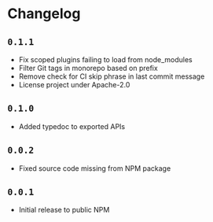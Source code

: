 # Changelog

## `0.1.1`

* Fix scoped plugins failing to load from node_modules
* Filter Git tags in monorepo based on prefix
* Remove check for CI skip phrase in last commit message
* License project under Apache-2.0

## `0.1.0`

* Added typedoc to exported APIs

## `0.0.2`

* Fixed source code missing from NPM package

## `0.0.1`

* Initial release to public NPM
